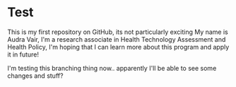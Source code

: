 Test
====

This is my first repository on GitHub, its not particularly exciting
My name is Audra Vair, I'm a research associate in Health Technology Assessment and Health Policy, I'm hoping that I can learn more about this program and apply it in future!

I'm testing this branching thing now.. apparently I'll be able to see some changes and stuff?
